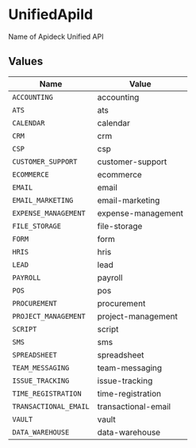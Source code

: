 # UnifiedApiId

Name of Apideck Unified API


## Values

| Name                  | Value                 |
| --------------------- | --------------------- |
| `ACCOUNTING`          | accounting            |
| `ATS`                 | ats                   |
| `CALENDAR`            | calendar              |
| `CRM`                 | crm                   |
| `CSP`                 | csp                   |
| `CUSTOMER_SUPPORT`    | customer-support      |
| `ECOMMERCE`           | ecommerce             |
| `EMAIL`               | email                 |
| `EMAIL_MARKETING`     | email-marketing       |
| `EXPENSE_MANAGEMENT`  | expense-management    |
| `FILE_STORAGE`        | file-storage          |
| `FORM`                | form                  |
| `HRIS`                | hris                  |
| `LEAD`                | lead                  |
| `PAYROLL`             | payroll               |
| `POS`                 | pos                   |
| `PROCUREMENT`         | procurement           |
| `PROJECT_MANAGEMENT`  | project-management    |
| `SCRIPT`              | script                |
| `SMS`                 | sms                   |
| `SPREADSHEET`         | spreadsheet           |
| `TEAM_MESSAGING`      | team-messaging        |
| `ISSUE_TRACKING`      | issue-tracking        |
| `TIME_REGISTRATION`   | time-registration     |
| `TRANSACTIONAL_EMAIL` | transactional-email   |
| `VAULT`               | vault                 |
| `DATA_WAREHOUSE`      | data-warehouse        |